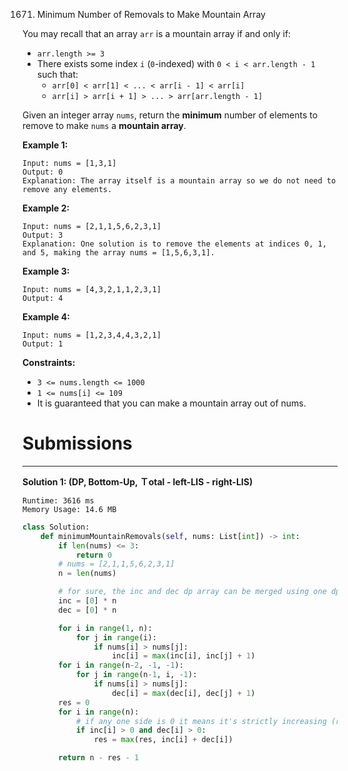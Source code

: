 1671. Minimum Number of Removals to Make Mountain Array

You may recall that an array `arr` is a mountain array if and only if:

* `arr.length >= 3`
* There exists some index `i` (`0`-indexed) with `0 < i < arr.length - 1` such that:
    * `arr[0] < arr[1] < ... < arr[i - 1] < arr[i]`
    * `arr[i] > arr[i + 1] > ... > arr[arr.length - 1]`

Given an integer array `nums`, return the **minimum** number of elements to remove to make `nums` a **mountain array**.

 

**Example 1:**
```
Input: nums = [1,3,1]
Output: 0
Explanation: The array itself is a mountain array so we do not need to remove any elements.
```

**Example 2:**
```
Input: nums = [2,1,1,5,6,2,3,1]
Output: 3
Explanation: One solution is to remove the elements at indices 0, 1, and 5, making the array nums = [1,5,6,3,1].
```

**Example 3:**
```
Input: nums = [4,3,2,1,1,2,3,1]
Output: 4
```

**Example 4:**
```
Input: nums = [1,2,3,4,4,3,2,1]
Output: 1
```

**Constraints:**

* `3 <= nums.length <= 1000`
* `1 <= nums[i] <= 109`
* It is guaranteed that you can make a mountain array out of nums.

# Submissions
---
**Solution 1: (DP, Bottom-Up, Ｔotal - left-LIS - right-LIS)**
```
Runtime: 3616 ms
Memory Usage: 14.6 MB
```
```python
class Solution:
    def minimumMountainRemovals(self, nums: List[int]) -> int:
        if len(nums) <= 3:
            return 0
        # nums = [2,1,1,5,6,2,3,1]
        n = len(nums)

        # for sure, the inc and dec dp array can be merged using one dp array... but 2 array is easier to read.... 
        inc = [0] * n
        dec = [0] * n

        for i in range(1, n):
            for j in range(i):
                if nums[i] > nums[j]:
                    inc[i] = max(inc[i], inc[j] + 1)
        for i in range(n-2, -1, -1):
            for j in range(n-1, i, -1):
                if nums[i] > nums[j]:
                    dec[i] = max(dec[i], dec[j] + 1)
        res = 0
        for i in range(n):
            # if any one side is 0 it means it's strictly increasing (right side) or desceasing (left side) and these positions are not valid
            if inc[i] > 0 and dec[i] > 0:
                res = max(res, inc[i] + dec[i])

        return n - res - 1
```